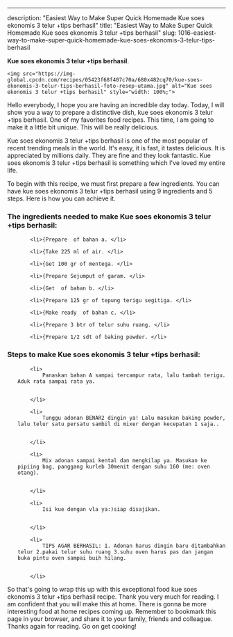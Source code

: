 ---
description: "Easiest Way to Make Super Quick Homemade Kue soes ekonomis 3 telur +tips berhasil"
title: "Easiest Way to Make Super Quick Homemade Kue soes ekonomis 3 telur +tips berhasil"
slug: 1016-easiest-way-to-make-super-quick-homemade-kue-soes-ekonomis-3-telur-tips-berhasil

<p>
	<strong>Kue soes ekonomis 3 telur +tips berhasil</strong>. 
	
</p>
<p>
	
	<img src="https://img-global.cpcdn.com/recipes/05423f68f407c70a/680x482cq70/kue-soes-ekonomis-3-telur-tips-berhasil-foto-resep-utama.jpg" alt="Kue soes ekonomis 3 telur +tips berhasil" style="width: 100%;">
	
	
</p>
<p>
	Hello everybody, I hope you are having an incredible day today. Today, I will show you a way to prepare a distinctive dish, kue soes ekonomis 3 telur +tips berhasil. One of my favorites food recipes. This time, I am going to make it a little bit unique. This will be really delicious.
</p>
	
<p>
	Kue soes ekonomis 3 telur +tips berhasil is one of the most popular of recent trending meals in the world. It's easy, it is fast, it tastes delicious. It is appreciated by millions daily. They are fine and they look fantastic. Kue soes ekonomis 3 telur +tips berhasil is something which I've loved my entire life.
</p>
<p>
	
</p>

<p>
To begin with this recipe, we must first prepare a few ingredients. You can have kue soes ekonomis 3 telur +tips berhasil using 9 ingredients and 5 steps. Here is how you can achieve it.
</p>

<h3>The ingredients needed to make Kue soes ekonomis 3 telur +tips berhasil:</h3>

<ol>
	
		<li>{Prepare  of bahan a. </li>
	
		<li>{Take 225 ml of air. </li>
	
		<li>{Get 100 gr of mentega. </li>
	
		<li>{Prepare Sejumput of garam. </li>
	
		<li>{Get  of bahan b. </li>
	
		<li>{Prepare 125 gr of tepung terigu segitiga. </li>
	
		<li>{Make ready  of bahan c. </li>
	
		<li>{Prepare 3 btr of telur suhu ruang. </li>
	
		<li>{Prepare 1/2 sdt of baking powder. </li>
	
</ol>
<p>
	
</p>

<h3>Steps to make Kue soes ekonomis 3 telur +tips berhasil:</h3>

<ol>
	
		<li>
			Panaskan bahan A sampai tercampur rata, lalu tambah terigu. Aduk rata sampai rata ya.
			
			
		</li>
	
		<li>
			Tunggu adonan BENAR2 dingin ya! Lalu masukan baking powder, lalu telur satu persatu sambil di mixer dengan kecepatan 1 saja..
			
			
		</li>
	
		<li>
			Mix adonan sampai kental dan mengkilap ya. Masukan ke pipiing bag, panggang kurleb 30menit dengan suhu 160 (me: oven otang).
			
			
		</li>
	
		<li>
			Isi kue dengan vla ya:)siap disajikan.
			
			
		</li>
	
		<li>
			TIPS AGAR BERHASIL: 1. Adonan harus dingin baru ditambahkan telur 2.pakai telur suhu ruang 3.suhu oven harus pas dan jangan buka pintu oven sampai buih hilang.
			
			
		</li>
	
</ol>

<p>
	
</p>

<p>
	So that's going to wrap this up with this exceptional food kue soes ekonomis 3 telur +tips berhasil recipe. Thank you very much for reading. I am confident that you will make this at home. There is gonna be more interesting food at home recipes coming up. Remember to bookmark this page in your browser, and share it to your family, friends and colleague. Thanks again for reading. Go on get cooking!
</p>
